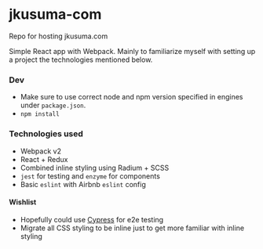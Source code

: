 # jkusuma-com
Repo for hosting jkusuma.com

Simple React app with Webpack. Mainly to familiarize myself with setting up a project the technologies mentioned below.

### Dev
* Make sure to use correct node and npm version specified in engines under `package.json`.
* `npm install`

### Technologies used
* Webpack v2
* React + Redux
* Combined inline styling using Radium + SCSS
* `jest` for testing and `enzyme` for components
* Basic `eslint` with Airbnb `eslint` config

#### Wishlist
* Hopefully could use [Cypress](https://www.cypress.io/) for e2e testing
* Migrate all CSS styling to be inline just to get more familiar with inline styling
